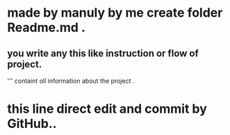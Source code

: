# made by manuly by me create folder Readme.md .

## you write any this like instruction or flow of project.

''' containt oll information about the project .
<br>
<h1>this line direct edit and commit by GitHub..</h1>
